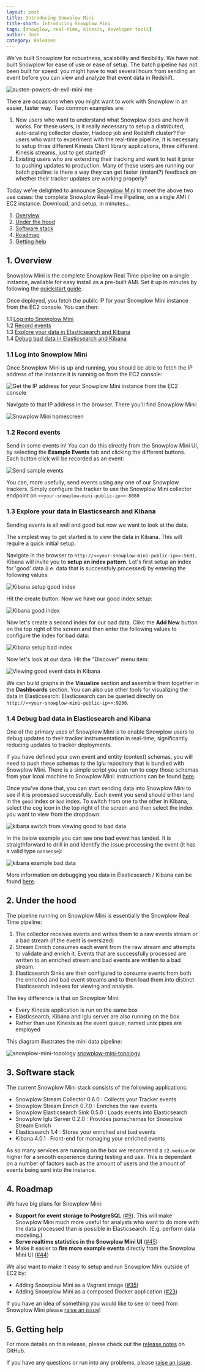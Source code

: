 ```yaml
---
layout: post
title: Introducing Snowplow Mini
title-short: Introducing Snowplow Mini
tags: [snowplow, real-time, kinesis, developer tools]
author: Josh
category: Releases
---
```


We've built Snowplow for robustness, scalability and flexibility. We have not built Snowplow for ease of use or ease of setup. The batch pipeline has not been built for speed: you might have to wait several hours from sending an event before you can view and analyze that event data in Redshift.

![austen-powers-dr-evil-mini-me][img1]

There are occasions when you might want to work with Snowplow in an easier, faster way. Two common examples are:

1. New users who want to understand what Snowplow does and how it works. For these users, is it really necessary to setup a distributed, auto-scaling collector cluster, Hadoop job and Redshift cluster? For users who want to experiment with the real-time pipeline, it is necessary to setup three different Kinesis Client library applications, three different Kinesis streams, just to get started?
2. Existing users who are extending their tracking and want to test it prior to pushing updates to production. Many of these users are running our batch pipeline: is there a way they can get faster (instant?) feedback on whether their tracker updates are working properly?

Today we're delighted to announce [Snowplow Mini][snowplow-mini] to meet the above two use cases: the complete Snowplow Real-Time Pipeline, on a single AMI / EC2 instance. Download, and setup, in minutes...


1. [Overview](/blog/2016/04/08/snowplow-mini-0.2.0-released#overview)
2. [Under the hood](/blog/2016/04/08/snowplow-mini-0.2.0-released#topology)
3. [Software stack](/blog/2016/04/08/snowplow-mini-0.2.0-released#software-stack)
4. [Roadmap](/blog/2016/04/01/snowplow-mini-0.2.0-released#roadmap)
5. [Getting help](/blog/2016/04/01/snowplow-mini-0.2.0-released#help)

<!--more-->

<h2 id="overview">1. Overview</h2>

Snowplow Mini is the complete Snowplow Real Time pipeline on a single instance, available for easy install as a pre-built AMI. Set it up in minutes by following the [quickstart guide][quickstart-guide].

Once deployed, you fetch the public IP for your Snowplow Mini instance from the EC2 console. You can then:

1.1 [Log into Snowplow Mini](#login)  
1.2 [Record events](#send-events)  
1.3 [Explore your data in Elasticsearch and Kibana](#explore)  
1.4 [Debug bad data in Elasticsearch and Kibana](#debug)  

<h3 id="login">1.1 Log into Snowplow Mini</h3>

Once Snowplow Mini is up and running, you should be able to fetch the IP address of the instance it is running on from the EC2 console:

![Get the IP address for your Snowplow Mini instance from the EC2 console][get-ip-address]

Navigate to that IP address in the browser. There you'll find Snowplow Mini:

![Snowplow Mini homescreen][snowplow-mini-homescreen]

<h3 id="send-events">1.2 Record events</h3>

Send in some events in! You can do this directly from the Snowplow Mini UI, by selecting the **Example Events** tab and clicking the different buttons. Each button click will be recorded as an event:

![Send sample events][send-sample-events]

You can, more usefully, send events using any one of our Snowplow trackers. Simply configure the tracker to use the Snowplow Mini collector endpoint on `<<your-snowplow-mini-public-ip>>:8080`

<h3 id="explore">1.3 Explore your data in Elasticsearch and Kibana</h3>

Sending events is all well and good but now we want to look at the data.

The simplest way to get started is to view the data in Kibana. This will require a quick initial setup.

Navigate in the browser to `http://<<your-snowplow-mini-public-ip>>:5601`. Kibana will invite you to **setup an index pattern**. Let's first setup an index for 'good' data (i.e. data that is successfuly processed) by entering the following values:

![Kibana setup good index][kibana-setup-good-index]

Hit the create button. Now we have our good index setup:

![Kibana good index][kibana-good-index]

Now let's create a second index for our bad data. Clikc the **Add New** button on the top right of the screen and then enter the following values to configure the index for bad data:

![Kibana setup bad index][kibana-setup-bad-index]

Now let's look at our data. Hit the "Discover" menu item:

![Viewing good event data in Kibana][good-event-data-in-kibana]

We can build graphs in the **Visualize** section and assemble them together in the **Dashboards** section. You can also use other tools for visualizing the data in Elasticsearch: Elasticsearch can be queried directly on `http://<<your-snowplow-mini-public-ip>>:9200`.

<h3 id="debug">1.4 Debug bad data in Elasticsearch and Kibana</h3>

One of the primary uses of Snowplow Mini is to enable Snowplow users to debug updates to their tracker instrumentation in real-time, significantly reducing updates to tracker deployments.

If you have defined your own event and entity (context) schemas, you will need to push these schemas to the Iglu repository that is bundled with Snowplow Mini. There is a simple script you can run to copy those schemas from your lcoal machine to Snowplow Mini: instructions can be found [here][setup-iglu].

Once you've done that, you can start sending data into Snowplow Mini to see if it is processed successfully. Each event you send should either land in the `good` index or `bad` index. To switch from one to the other in Kibana, select the cog icon in the top right of the screen and then select the index you want to view from the dropdown:

![kibana switch from viewing good to bad data][kibana-switch-index]

In the below example you can see one bad event has landed. It is straigthforward to drill in and identify the issue processing the event (it has a valid type `nonsense`):

![kibana example bad data][kibana-view-bad-data]

More information on debugging you data in Elasticsearch / Kibana can be found [here][debugging-bad-data-in-elasticsearch-kibana].


<h2 id="topology">2. Under the hood</h2>

The pipeline running on Snowplow Mini is essentially the Snowplow Real Time pipeline:

1. The collector receives events and writes them to a raw events stream or a bad stream (if the event is oversized)
2. Stream Enrich consumes each event from the raw stream and attempts to validate and enrich it.  Events that are successfully processed are written to an enriched stream and bad events are written to a bad stream.
3. Elasticsearch Sinks are then configured to consume events from both the enriched and bad event streams and to then load them into distinct Elasticsearch indexes for viewing and analysis.

The key difference is that on Snowplow Mini:

* Every Kinesis application is run on the same box
* Elasticsearch, Kibana and Iglu server are also running on the box
* Rather than use Kinesis as the event queue, named unix pipes are employed

This diagram illustrates the mini data pipeline:

![snowplow-mini-topology] [snowplow-mini-topology]

<h2 id="software-stack">3. Software stack</h2>

The current Snowplow Mini stack consists of the following applications:

* Snowplow Stream Collector 0.6.0 : Collects your Tracker events
* Snowplow Stream Enrich 0.7.0 : Enriches the raw events
* Snowplow Elasticsearch Sink 0.5.0 : Loads events into Elasticsearch
* Snowplow Iglu Server 0.2.0 : Provides jsonschemas for Snowplow Stream Enrich
* Elasticsearch 1.4 : Stores your enriched and bad events
* Kibana 4.0.1 : Front-end for managing your enriched events

As so many services are running on the box we recommend a `t2.medium` or higher for a smooth experience during testing and use.  This is dependant on a number of factors such as the amount of users and the amount of events being sent into the instance.

<h2 id="roadmap">4. Roadmap</h2>

We have big plans for Snowplow Mini:

* **Support for event storage to PostgreSQL** ([#9][9]). This will make Snowplow Mini much more useful for analysts who want to do more with the data processed than is possible in Elasticsearch. (E.g. perform data modeling.)
* **Serve realtime statistics in the Snowplow Mini UI** ([#45][45])
* Make it easier to **fire more example events** directly from the Snowplow Mini UI ([#44][44])

We also want to make it easy to setup and run Snowplow Mini outside of EC2 by:

* Adding Snowplow Mini as a Vagrant image ([#35][35])
* Adding Snowplow Mini as a composed Docker application ([#23][23])

If you have an idea of something you would like to see or need from Snowplow Mini please [raise an issue][issues]!

<h2 id="help">5. Getting help</h2>

For more details on this release, please check out the [release notes][snowplow-mini-release] on GitHub.

If you have any questions or run into any problems, please [raise an issue][issues].

[snowplow-mini]: https://github.com/snowplow/snowplow-mini
[snowplow-mini-topology]: /assets/img/blog/2016/04/snowplow-mini-topology.jpg
[23]: https://github.com/snowplow/snowplow-mini/issues/23
[35]: https://github.com/snowplow/snowplow-mini/issues/35
[9]: https://github.com/snowplow/snowplow-mini/issues/9
[45]: https://github.com/snowplow/snowplow-mini/issues/45
[44]: https://github.com/snowplow/snowplow-mini/issues/44
[snowplow-mini-repo]: https://github.com/snowplow/snowplow-mini
[quickstart-guide]: https://github.com/snowplow/snowplow-mini/wiki/Quickstart-guide
[snowplow-mini-release]: https://github.com/snowplow/snowplow-mini/releases/0.2.0
[wiki]: https://github.com/snowplow/snowplow-mini/wiki/Quickstart-guide
[issues]: https://github.com/snowplow/snowplow-mini/issues

[img1]: /assets/img/blog/2016/04/austin-powers-dr-evil-and-mini-me.jpg
[get-ip-address]: /assets/img/blog/2016/04/snowplow-mini-fetch-ip-address.png
[snowplow-mini-homescreen]: /assets/img/blog/2016/04/snowplow-mini-homescreen.png
[send-sample-events]: /assets/img/blog/2016/04/send-sample-events.png
[kibana-setup-good-index]: /assets/img/blog/2016/04/kibana-setup-good-index.png
[kibana-good-index]: /assets/img/blog/2016/04/kibana-good-index.png
[kibana-setup-bad-index]: /assets/img/blog/2016/04/kibana-setup-bad-index.png
[good-event-data-in-kibana]: /assets/img/blog/2016/04/good-event-data-in-kibana.png
[setup-iglu]: https://github.com/snowplow/snowplow-mini/wiki/Quickstart-guide#iglu-server-usage
[kibana-switch-index]: /assets/img/blog/2016/04/kibana-switch-index.png
[kibana-view-bad-data]: /assets/img/blog/2016/04/kibana-view-bad-data.png
[debugging-bad-data-in-elasticsearch-kibana]: http://discourse.snowplowanalytics.com/t/debugging-bad-data-in-elasticsearch-and-kibana/28